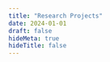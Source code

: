 ```yaml
---
title: "Research Projects"
date: 2024-01-01
draft: false
hideMeta: true
hideTitle: false
---
```



<!--

<style>
.tab-container {
  margin: 20px 0;
  max-width: 100%;
  padding: 0;
}

.tab-buttons {
  display: flex;
  border-bottom: 2px solid #ddd;
  margin-bottom: 20px;
  justify-content: center;
  flex-wrap: wrap;
}

.tab-button {
  background: none;
  border: none;
  padding: 12px 24px;
  cursor: pointer;
  font-size: 16px;
  font-weight: 500;
  color: #666;
  border-bottom: 3px solid transparent;
  transition: all 0.3s ease;
  margin: 0 5px;
}

.tab-button:hover {
  color: #0066cc;
  background-color: #f8f9fa;
}

.tab-button.active {
  color: #0066cc;
  border-bottom-color: #0066cc;
  background-color: #f8f9fa;
}

.tab-content {
  display: none;
}

.tab-content.active {
  display: block;
}

.project-item {
  margin-bottom: 30px;
  padding: 20px;
  border: 1px solid #eee;
  border-radius: 8px;
  background-color: #fafafa;
}

.project-title {
  font-size: 1.3em;
  font-weight: bold;
  color: #333;
  margin-bottom: 10px;
}

.project-description {
  color: #666;
  margin-bottom: 15px;
  line-height: 1.6;
}

.project-links {
  display: flex;
  gap: 15px;
  flex-wrap: wrap;
}

.project-link {
  display: inline-block;
  padding: 8px 16px;
  background-color: #0066cc;
  color: white;
  text-decoration: none;
  border-radius: 5px;
  font-size: 14px;
  transition: background-color 0.3s ease;
}

.project-link:hover {
  background-color: #0052a3;
  color: white;
  text-decoration: none;
}

.project-image {
  max-width: 100%;
  height: auto;
  border-radius: 5px;
  margin: 15px 0;
}
</style>

<div class="tab-container">
  <div class="tab-buttons">
    <button class="tab-button active" onclick="openTab(event, 'ml')">Machine Learning</button>
    <button class="tab-button" onclick="openTab(event, 'nlp')">NLP</button>
    <button class="tab-button" onclick="openTab(event, 'cv')">Computer Vision</button>
    <button class="tab-button" onclick="openTab(event, 'robotics')">Robotics</button>
  </div>

  <div id="ml" class="tab-content active">
    <div class="project-item">
      <div class="project-title">Deep Learning for Time Series Analysis</div>
      <div class="project-description">
        연구 설명: 시계열 데이터 분석을 위한 딥러닝 모델 개발. LSTM과 Transformer 아키텍처를 활용하여 예측 성능을 향상시켰습니다.
      </div>
      <img src="/images/ml-project.png" alt="ML Project" class="project-image">
      <div class="project-links">
        <a href="/papers/ml-paper.pdf" class="project-link">📄 Paper</a>
        <a href="https://github.com/username/ml-project" class="project-link">💻 Code</a>
        <a href="/presentations/ml-presentation.pdf" class="project-link">📊 Presentation</a>
      </div>
    </div>

    <div class="project-item">
      <div class="project-title">Reinforcement Learning for Autonomous Systems</div>
      <div class="project-description">
        연구 설명: 자율 시스템을 위한 강화학습 알고리즘 개발. Q-learning과 Policy Gradient 방법을 결합하여 효율적인 의사결정 시스템을 구축했습니다.
      </div>
      <div class="project-links">
        <a href="/papers/rl-paper.pdf" class="project-link">📄 Paper</a>
        <a href="https://github.com/username/rl-project" class="project-link">💻 Code</a>
        <a href="/conferences/icml-2024" class="project-link">🎯 Conference</a>
      </div>
    </div>
  </div>

  <div id="nlp" class="tab-content">
    <div class="project-item">
      <div class="project-title">Transformer-based Text Classification</div>
      <div class="project-description">
        연구 설명: BERT와 RoBERTa를 활용한 텍스트 분류 시스템 개발. 한국어 텍스트 데이터에 특화된 모델을 구축했습니다.
      </div>
      <img src="/images/nlp-project.png" alt="NLP Project" class="project-image">
      <div class="project-links">
        <a href="/papers/nlp-paper.pdf" class="project-link">📄 Paper</a>
        <a href="https://github.com/username/nlp-project" class="project-link">💻 Code</a>
        <a href="/datasets/korean-text" class="project-link">📊 Dataset</a>
      </div>
    </div>

    <div class="project-item">
      <div class="project-title">Multilingual Sentiment Analysis</div>
      <div class="project-description">
        연구 설명: 다국어 감정 분석 모델 개발. 영어, 한국어, 중국어 텍스트를 동시에 처리할 수 있는 통합 모델을 개발했습니다.
      </div>
      <div class="project-links">
        <a href="/papers/sentiment-paper.pdf" class="project-link">📄 Paper</a>
        <a href="https://github.com/username/sentiment-project" class="project-link">💻 Code</a>
        <a href="/conferences/acl-2024" class="project-link">🎯 Conference</a>
      </div>
    </div>
  </div>

  <div id="cv" class="tab-content">
    <div class="project-item">
      <div class="project-title">Object Detection with YOLO</div>
      <div class="project-description">
        연구 설명: YOLO 아키텍처를 활용한 실시간 객체 탐지 시스템 개발. 자동차, 보행자, 신호등 등을 정확하게 탐지합니다.
      </div>
      <img src="/images/cv-project.png" alt="CV Project" class="project-image">
      <div class="project-links">
        <a href="/papers/cv-paper.pdf" class="project-link">📄 Paper</a>
        <a href="https://github.com/username/cv-project" class="project-link">💻 Code</a>
        <a href="/datasets/traffic-detection" class="project-link">📊 Dataset</a>
      </div>
    </div>

    <div class="project-item">
      <div class="project-title">Image Segmentation for Medical Imaging</div>
      <div class="project-description">
        연구 설명: 의료 영상 분할을 위한 U-Net 기반 모델 개발. MRI 영상에서 종양 영역을 정확하게 분할합니다.
      </div>
      <div class="project-links">
        <a href="/papers/medical-paper.pdf" class="project-link">📄 Paper</a>
        <a href="https://github.com/username/medical-project" class="project-link">💻 Code</a>
        <a href="/conferences/miccai-2024" class="project-link">🎯 Conference</a>
      </div>
    </div>
  </div>

  <div id="robotics" class="tab-content">
    <div class="project-item">
      <div class="project-title">Autonomous Navigation System</div>
      <div class="project-description">
        연구 설명: 자율주행 로봇을 위한 경로 계획 및 장애물 회피 시스템 개발. SLAM 알고리즘을 활용하여 실시간 맵핑을 수행합니다.
      </div>
      <img src="/images/robotics-project.png" alt="Robotics Project" class="project-image">
      <div class="project-links">
        <a href="/papers/robotics-paper.pdf" class="project-link">📄 Paper</a>
        <a href="https://github.com/username/robotics-project" class="project-link">💻 Code</a>
        <a href="/videos/robot-demo.mp4" class="project-link">🎥 Demo</a>
      </div>
    </div>

    <div class="project-item">
      <div class="project-title">Human-Robot Interaction</div>
      <div class="project-description">
        연구 설명: 인간-로봇 상호작용을 위한 제스처 인식 시스템 개발. 손동작과 표정을 인식하여 자연스러운 상호작용을 구현했습니다.
      </div>
      <div class="project-links">
        <a href="/papers/hri-paper.pdf" class="project-link">📄 Paper</a>
        <a href="https://github.com/username/hri-project" class="project-link">💻 Code</a>
        <a href="/conferences/icra-2024" class="project-link">🎯 Conference</a>
      </div>
    </div>
  </div>
</div>

<script>
function openTab(evt, tabName) {
  // 모든 탭 콘텐츠를 숨김
  var tabcontent = document.getElementsByClassName("tab-content");
  for (var i = 0; i < tabcontent.length; i++) {
    tabcontent[i].style.display = "none";
  }

  // 모든 탭 버튼에서 active 클래스 제거
  var tablinks = document.getElementsByClassName("tab-button");
  for (var i = 0; i < tablinks.length; i++) {
    tablinks[i].className = tablinks[i].className.replace(" active", "");
  }

  // 클릭된 탭을 보여주고 버튼에 active 클래스 추가
  document.getElementById(tabName).style.display = "block";
  evt.currentTarget.className += " active";
}
</script>  -->